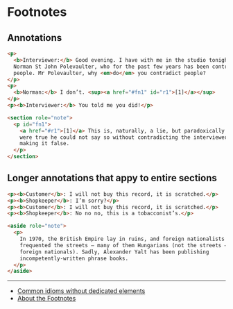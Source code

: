 # Footnotes

## Annotations

```html
<p>
  <b>Interviewer:</b> Good evening. I have with me in the studio tonight Mr
  Norman St John Polevaulter, who for the past few years has been contradicting
  people. Mr Polevaulter, why <em>do</em> you contradict people?
</p>
<p>
  <b>Norman:</b> I don’t. <sup><a href="#fn1" id="r1">[1]</a></sup>
</p>
<p><b>Interviewer:</b> You told me you did!</p>

<section role="note">
  <p id="fn1">
    <a href="#r1">[1]</a> This is, naturally, a lie, but paradoxically if it
    were true he could not say so without contradicting the interviewer and thus
    making it false.
  </p>
</section>
```

## Longer annotations that appy to entire sections

```html
<p><b>Customer</b>: I will not buy this record, it is scratched.</p>
<p><b>Shopkeeper</b>: I’m sorry?</p>
<p><b>Customer</b>: I will not buy this record, it is scratched.</p>
<p><b>Shopkeeper</b>: No no no, this is a tobacconist’s.</p>

<aside role="note">
  <p>
    In 1970, the British Empire lay in ruins, and foreign nationalists
    frequented the streets — many of them Hungarians (not the streets — the
    foreign nationals). Sadly, Alexander Yalt has been publishing
    incompetently-written phrase books.
  </p>
</aside>
```

---

- [Common idioms without dedicated elements](https://www.w3.org/TR/html5/common-idioms-without-dedicated-elements.html#footnotes)
- [About the Footnotes](https://daringfireball.net/2005/07/footnotes)
